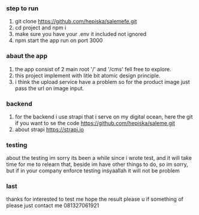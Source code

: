 ### step to run
1. git clone https://github.com/hepiska/salemefe.git
2. cd project and npm i
3. make sure you have your .env it included not ignored
4. npm start the app run on port 3000


### abaut the app
1. the app consist of 2 main root '/' and '/cms' fell free to explore. 
2. this project implement with litle bit atomic design principle.
3. i think the upload service have a problem so for the product image just pass the url on image input.


### backend
1. for the backend i use strapi that i serve on my digital ocean, here the git if you want to se the code https://github.com/hepiska/saleme.git
2. about strapi https://strapi.io


### testing
about the testing im sorry its been a while since i wrote test, and it will take time for me to relearn that, beside im have other things to do, so im sorry, but if in your company enforce testing insyaallah it will not be problem

### last 
thanks for interested to test me hope the result please u if something of please just contact me 081327061921


